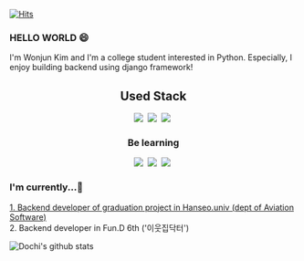    [![Hits](https://hits.seeyoufarm.com/api/count/incr/badge.svg?url=https%3A%2F%2Fgithub.com%2Fdeveloper-Wonjun%2Fhit-counter&count_bg=%2379C83D&title_bg=%23555555&icon=&icon_color=%23E7E7E7&title=hits&edge_flat=false)](https://hits.seeyoufarm.com)
  
### HELLO WORLD 😄

I'm Wonjun Kim and I'm a college student interested in Python. Especially, I enjoy building backend using django framework!

<h2 align="center">Used Stack</h2>
<p align="center">
<img src="https://img.shields.io/badge/Python-3776AB?style={style}&logo=Python&logoColor=white"/></a>&nbsp
<img src="https://img.shields.io/badge/Django-092E20?style={style}&logo=Django&logoColor=white"/></a>&nbsp 
<img src="https://img.shields.io/badge/MySQL-4479A1?style={style}&logo=MySQL&logoColor=white"/></a>&nbsp 
</p>

<h3 align="center">Be learning</h3>
<p align="center">
<img src="https://img.shields.io/badge/JavaScript-F7DF1E?style={style}&logo=JavaScript&logoColor=white"/></a>&nbsp
<img src="https://img.shields.io/badge/Node.js-339933?style={style}&logo=Node.js&logoColor=white"/></a>&nbsp
<img src="https://img.shields.io/badge/Express-000000?style={style}&logo=Express&logoColor=white"/></a>&nbsp
</p>

### I'm currently...🤔

  <a href="https://github.com/developer-Wonjun/GraduationProject-Hanseo.Univ">1. Backend developer of graduation project in Hanseo.univ (dept of Aviation Software)</a><br>
  2. Backend developer in Fun.D 6th ('이웃집닥터')

![Dochi's github stats](https://github-readme-stats.vercel.app/api?username=developer-Wonjun&show_icons=true)
<!--
**developer-Wonjun/developer-Wonjun** is a ✨ _special_ ✨ repository because its `README.md` (this file) appears on your GitHub profile.

Here are some ideas to get you started:

- 🔭 I’m currently working on ...
- 🌱 I’m currently learning ...
- 👯 I’m looking to collaborate on ...
- 🤔 I’m looking for help with ...
- 💬 Ask me about ...
- 📫 How to reach me: ...
- 😄 Pronouns: ...
- ⚡ Fun fact: ...
-->
